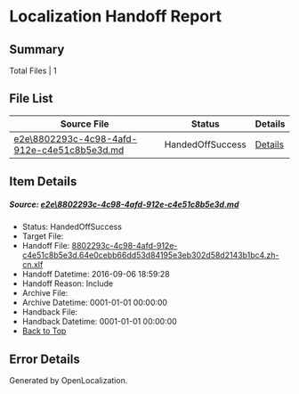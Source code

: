 # <a name='report-top'></a> Localization Handoff Report

## Summary
 Total Files | 1

## File List
 Source File | Status | Details 
 ----------- | ------ | ------- 
 [e2e\8802293c-4c98-4afd-912e-c4e51c8b5e3d.md](https://github.com/OpenLocalizationTestOrg/ol-test0/blob/d01438311d2bb4914c6f4c750c347c99c23b9373/e2e/8802293c-4c98-4afd-912e-c4e51c8b5e3d.md) | HandedOffSuccess | [Details](#eee99895de7835997df4905c109d97aa2f818dcd3)

## Item Details
##### <a name='eee99895de7835997df4905c109d97aa2f818dcd3'></a> Source: [e2e\8802293c-4c98-4afd-912e-c4e51c8b5e3d.md](https://github.com/OpenLocalizationTestOrg/ol-test0/blob/d01438311d2bb4914c6f4c750c347c99c23b9373/e2e/8802293c-4c98-4afd-912e-c4e51c8b5e3d.md)
* Status: HandedOffSuccess
* Target File: 
* Handoff File: [8802293c-4c98-4afd-912e-c4e51c8b5e3d.64e0cebb66dd53d84195e3eb302d58d2143b1bc4.zh-cn.xlf](https://github.com/OpenLocalizationTestOrg/ol-test0-handoff/blob/80034d231ae246099938c9e1163f23608ca13470/ol-handoff/OpenLocalizationTestOrg/ol-test0-zhcn/ci/ht/8802293c-4c98-4afd-912e-c4e51c8b5e3d.64e0cebb66dd53d84195e3eb302d58d2143b1bc4.zh-cn.xlf)
* Handoff Datetime: 2016-09-06 18:59:28
* Handoff Reason: Include
* Archive File: 
* Archive Datetime: 0001-01-01 00:00:00
* Handback File: 
* Handback Datetime: 0001-01-01 00:00:00
* [Back to Top](#report-top)


## Error Details

Generated by OpenLocalization.
